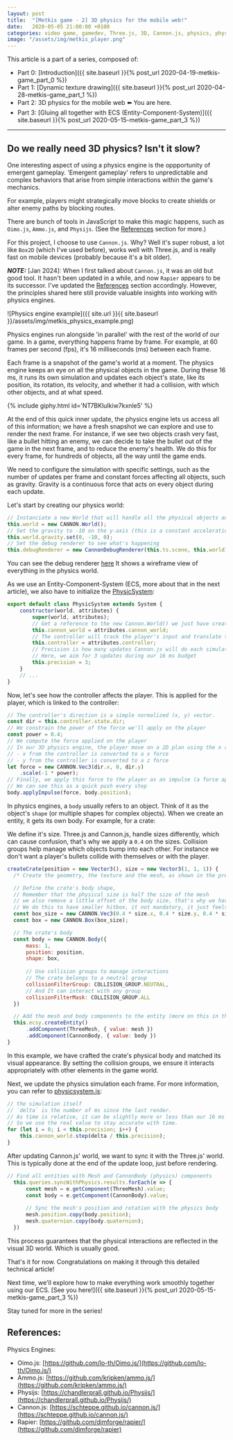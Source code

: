```yaml
---
layout: post
title:  "[Metkis game - 2] 3D physics for the mobile web!"
date:   2020-05-05 21:00:00 +0100
categories: video game, gamedev, Three.js, 3D, Cannon.js, physics, physics engine, ECS, Entity-Component-Systems
image: "/assets/img/metkis_player.png"
---
```


This article is a part of a series, composed of: 
- Part 0: [Introduction]({{ site.baseurl }}{% post_url 2020-04-19-metkis-game_part_0 %})
- Part 1: [Dynamic texture drawing]({{ site.baseurl }}{% post_url 2020-04-28-metkis-game_part_1 %})
- Part 2: 3D physics for the mobile web ⬅️ You are here.
- Part 3: [Gluing all together with ECS (Entity-Component-System)]({{ site.baseurl }}{% post_url 2020-05-15-metkis-game_part_3 %})

---

## Do we really need 3D physics? Isn't it slow?

One interesting aspect of using a physics engine is the oppportunity of emergent gameplay.
'Emergent gameplay' refers to unpredictable and complex behaviors that arise from simple interactions within the game's mechanics.

For example, players might strategically move blocks to create shields or alter enemy paths by blocking routes.

There are bunch of tools in JavaScript to make this magic happens, such as `Oimo.js`, `Ammo.js`, and `Physijs`. (See the [References](#references) section for more.)

For this project, I choose to use `Cannon.js`. Why? Well it's super robust, a lot like `Box2D` (which I've used before), works well with Three.js, and is really fast on mobile devices (probably because it's a bit older).

**_NOTE:_** [Jan 2024]: When I first talked about `Cannon.js`, it was an old but good tool. It hasn't been updated in a while, and now `Rapier` appears to be its successor.
I've updated the [References](#references) section accordingly. However, the principles shared here still provide valuable insights into working with physics engines.

![Physics engine example]({{ site.url }}{{ site.baseurl }}/assets/img/metkis_physics_example.png)

Physics engines run alongside 'in parallel' with the rest of the world of our game.
In a game, everything happens frame by frame.
For example, at 60 frames per second (fps), it's 16 milliseconds (ms) between each frame.

Each frame is a snapshot of the game's world at a moment.
The physics engine keeps an eye on all the physical objects in the game.
During these 16 ms, it runs its own simulation and updates each object's state, like its position, its rotation, its velocity, and whether it had a collision, with which other objects, and at what speed.

<!-- https://youtu.be/NJ1hLZ8ztNw -->
<!-- {% include youtube.html id='NJ1hLZ8ztNw' %} -->
<!-- https://giphy.com/embed/NT7BKluIkiw7kxnle5 -->
{% include giphy.html id='NT7BKluIkiw7kxnle5' %}

At the end of this quick inner update, the physics engine lets us access all of this information; we have a fresh snapshot we can explore and use to render the next frame.
For instance, if we see two objects crash very fast, like a bullet hitting an enemy, we can decide to take the bullet out of the game in the next frame, and to reduce the enemy's health.
We do this for every frame, for hundreds of objects, all the way until the game ends.

We need to configure the simulation with specific settings, such as the number of updates per frame and constant forces affecting all objects, such as gravity. 
Gravity is a continuous force that acts on every object during each update.

Let's start by creating our physics world:

```js
// Instanciate a new World that will handle all the physical objects and the simulation.
this.world = new CANNON.World();
// Set the gravity to -10 on the y-axis (this is a constant acceleration of 10m/s to the ground, things will fall as on Earth)
this.world.gravity.set(0, -10, 0);
// Set the debug renderer to see what's happening
this.debugRenderer = new CannonDebugRenderer(this.ts.scene, this.world);
```

You can see the debug renderer [here](https://github.com/clallier/metkis_game/blob/master/src/cannondebugrenderer.js)
It shows a wireframe view of everything in the physics world.

As we use an Entity-Component-System (ECS, more about that in the next article), we also have to initialize the [PhysicSystem](https://github.com/clallier/metkis_game/blob/master/src/systems/physicsystem.js):
```js
export default class PhysicSystem extends System {
    constructor(world, attributes) {
        super(world, attributes);
        // Get a reference to the new Cannon.World() we just have created
        this.cannon_world = attributes.cannon_world;
        // The controller will track the player's input and translate them in force applied to the player object
        this.controller = attributes.controller;
        // Precision is how many updates Cannon.js will do each simulation step
        // Here, we aim for 3 updates during our 16 ms budget
        this.precision = 3;
    }
    // ...
}
```
Now, let's see how the controller affects the player.
This is applied for the player, which is linked to the controller:

```js
// The controller's direction is a simple normalized (x, y) vector.
const dir = this.controller.state.dir;
// We constrain the power of the force we'll apply on the player
const power = 0.4;
// We compute the force applied on the player
// In our 3D physics engine, the player move on a 2D plan using the x and z axes:
// - x from the controller is converted to a x force
// - y from the controller is converted to a z force
let force = new CANNON.Vec3(dir.x, 0, dir.y)
    .scale(-1 * power);
// Finally, we apply this force to the player as an impulse (a force applied at a point of time)
// We can see this as a quick push every step
body.applyImpulse(force, body.position);
```

In physics engines, a `body` usually refers to an object.
Think of it as the object's `shape` (or multiple shapes for complex objects).
When we create an entity, it gets its own body. For example, for a crate:

We define it's size. 
Three.js and Cannon.js, handle sizes differently, which can cause confusion, that's why we apply a `0.4` on the sizes.
Collision groups help manage which objects bump into each other. For instance we don't want a player's bullets collide with themselves or with the player.

```js
createCrate(position = new Vector3(), size = new Vector3(1, 1, 1)) {
  /* Create the geometry, the texture and the mesh, as shown in the previous article */

  // Define the crate's body shape,
  // Remember that the physical size is half the size of the mesh 
  // we also remove a little offset of the body size, that's why we have this `0.4` instead of `0.5`
  // We do this to have smaller hitbox, it not mandatory, it just feels better in the game
  const box_size = new CANNON.Vec3(0.4 * size.x, 0.4 * size.y, 0.4 * size.z);
  const box = new CANNON.Box(box_size);

  // The crate's body 
  const body = new CANNON.Body({
      mass: 1,
      position: position,
      shape: box,
      
      // Use collision groups to manage interactions
      // The crate belongs to a neutral group 
      collisionFilterGroup: COLLISION_GROUP.NEUTRAL,
      // And It can interact with any group
      collisionFilterMask: COLLISION_GROUP.ALL
  })

  // Add the mesh and body components to the entity (more on this in the next article)    
  this.ecsy.createEntity()
      .addComponent(ThreeMesh, { value: mesh })
      .addComponent(CannonBody, { value: body })
}
```
In this example, we have crafted the crate's physical body and matched its visual appearance.
By setting the collision groups, we ensure it interacts appropriately with other elements in the game world. 

Next, we update the physics simulation each frame. For more information, you can refer to [physicsystem.js](https://github.com/clallier/metkis_game/blob/master/src/systems/physicsystem.js):
```js
// the simulation itself
// `delta` is the number of ms since the last render. 
// As time is relative, it can be slightly more or less than our 16 ms target.
// So we use the real value to stay accurate with time.
for (let i = 0; i < this.precision; i++) {
    this.cannon_world.step(delta / this.precision);
}
```
After updating Cannon.js' world, we want to sync it with the Three.js' world.
This is typically done at the end of the update loop, just before rendering.

```js
// Find all entities with Mesh and CannonBody (physics) components 
  this.queries.syncWithPhysics.results.forEach(e => {
      const mesh = e.getComponent(ThreeMesh).value;
      const body = e.getComponent(CannonBody).value;
      
      // Sync the mesh's position and rotation with the physics body  
      mesh.position.copy(body.position);
      mesh.quaternion.copy(body.quaternion);
  })
```
This process guarantees that the physical interactions are reflected in the visual 3D world. Which is usually good.

That's it for now. Congratulations on making it through this detailed technical article!

Next time, we'll explore how to make everything work smoothly together using our ECS. 
[See you here!]({{ site.baseurl }}{% post_url 2020-05-15-metkis-game_part_3 %})

Stay tuned for more in the series!

## References: 

Physics Engines: 
- Oimo.js: [https://github.com/lo-th/Oimo.js/](https://github.com/lo-th/Oimo.js/)
- Ammo.js: [https://github.com/kripken/ammo.js/](https://github.com/kripken/ammo.js/)
- Physijs: [https://chandlerprall.github.io/Physijs/](https://chandlerprall.github.io/Physijs/)
- Cannon.js: [https://schteppe.github.io/cannon.js/](https://schteppe.github.io/cannon.js/)
- Rapier: [https://github.com/dimforge/rapier/](https://github.com/dimforge/rapier)